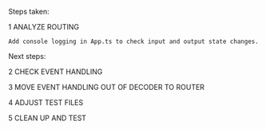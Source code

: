 Steps taken:

1 ANALYZE ROUTING

    Add console logging in App.ts to check input and output state changes.

Next steps:

2 CHECK EVENT HANDLING

3 MOVE EVENT HANDLING OUT OF DECODER TO ROUTER

4 ADJUST TEST FILES

5 CLEAN UP AND TEST

